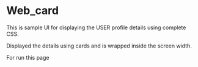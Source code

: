 # Web_card

This is sample UI for displaying the USER profile details using complete CSS.

Displayed the details using cards and is wrapped inside the screen width.

For run this page 

